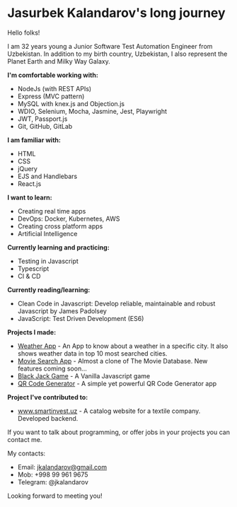 # Jasurbek Kalandarov's long journey

Hello folks!

I am 32 years young a Junior Software Test Automation Engineer from Uzbekistan. In addition to my birth country, Uzbekistan, I also represent the Planet Earth and Milky Way Galaxy.

<strong>I'm comfortable working with:</strong>
- NodeJs (with REST APIs) 
- Express (MVC pattern)
- MySQL with knex.js and Objection.js
- WDIO, Selenium, Mocha, Jasmine, Jest, Playwright
- JWT, Passport.js
- Git, GitHub, GitLab

<strong>I am familiar with:</strong>
- HTML
- CSS
- jQuery
- EJS and Handlebars
- React.js

<strong>I want to learn:</strong>
- Creating real time apps
- DevOps: Docker, Kubernetes, AWS
- Creating cross platform apps
- Artificial Intelligence

<strong>Currently learning and practicing:</strong>
- Testing in Javascript
- Typescript
- CI & CD

<strong>Currently reading/learning:</strong>
- Clean Code in Javascript: Develop reliable, maintainable and robust Javascript by James Padolsey
- JavaScript: Test Driven Development (ES6)

<strong>Projects I made:</strong>
- <a href="https://github.com/jkalandarov/WeatherApp">Weather App</a> - An App to know about a weather in a specific city. It also shows weather data in top 10 most searched cities.
- <a href="https://github.com/jkalandarov/MovieSearchApp">Movie Search App</a> - Almost a clone of The Movie Database. New features coming soon...
- <a href="https://github.com/jkalandarov/BlackJackGame">Black Jack Game</a> - A Vanilla Javascript game
- <a href="https://quiet-gorge-87066.herokuapp.com/">QR Code Generator</a> - A simple yet powerful QR Code Generator app

<strong>Project I've contributed to:</strong>
- <a href="https://smartinvest.uz">www.smartinvest.uz</a> - A catalog website for a textile company. Developed backend.

If you want to talk about programming, or offer jobs in your projects you can contact me.

My contacts:
- Email: jkalandarov@gmail.com
- Mob: +998 99 961 9675
- Telegram: @jkalandarov

Looking forward to meeting you!
